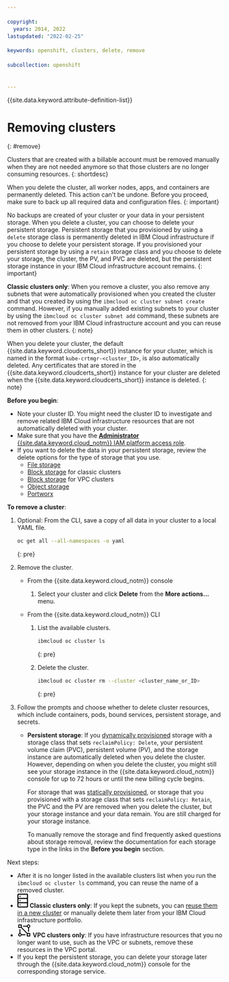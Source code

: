```yaml
---

copyright: 
  years: 2014, 2022
lastupdated: "2022-02-25"

keywords: openshift, clusters, delete, remove

subcollection: openshift


---
```


{{site.data.keyword.attribute-definition-list}}


# Removing clusters
{: #remove}

Clusters that are created with a billable account must be removed manually when they are not needed anymore so that those clusters are no longer consuming resources.
{: shortdesc}

When you delete the cluster, all worker nodes, apps, and containers are permanently deleted. This action can't be undone. Before you proceed, make sure to back up all required data and configuration files.
{: important}

No backups are created of your cluster or your data in your persistent storage. When you delete a cluster, you can choose to delete your persistent storage. Persistent storage that you provisioned by using a `delete` storage class is permanently deleted in IBM Cloud infrastructure if you choose to delete your persistent storage. If you provisioned your persistent storage by using a `retain` storage class and you choose to delete your storage, the cluster, the PV, and PVC are deleted, but the persistent storage instance in your IBM Cloud infrastructure account remains.
{: important}

**Classic clusters only**: When you remove a cluster, you also remove any subnets that were automatically provisioned when you created the cluster and that you created by using the `ibmcloud oc cluster subnet create` command. However, if you manually added existing subnets to your cluster by using the `ibmcloud oc cluster subnet add` command, these subnets are not removed from your IBM Cloud infrastructure account and you can reuse them in other clusters.
{: note}

When you delete your cluster, the default {{site.data.keyword.cloudcerts_short}} instance for your cluster, which is named in the format `kube-crtmgr-<cluster_ID>`, is also automatically deleted. Any certificates that are stored in the {{site.data.keyword.cloudcerts_short}} instance for your cluster are deleted when the {{site.data.keyword.cloudcerts_short}} instance is deleted.
{: note}

**Before you begin**:
* Note your cluster ID. You might need the cluster ID to investigate and remove related IBM Cloud infrastructure resources that are not automatically deleted with your cluster.
* Make sure that you have the [**Administrator** {{site.data.keyword.cloud_notm}} IAM platform access role](/docs/openshift?topic=openshift-users#checking-perms).
* If you want to delete the data in your persistent storage, review the delete options for the type of storage that you use.
    * [File storage](/docs/openshift?topic=openshift-file_storage#storage_delete_options_file)
    * [Block storage](/docs/openshift?topic=openshift-block_storage#cleanup_block) for classic clusters
    * [Block storage](/docs/openshift?topic=openshift-vpc-block#cleanup_block_vpc) for VPC clusters
    * [Object storage](/docs/cloud-object-storage?topic=cloud-object-storage-deleting-multiple-objects-patterns)
    * [Portworx](/docs/openshift?topic=openshift-portworx#portworx_cleanup)

**To remove a cluster**:

1. Optional: From the CLI, save a copy of all data in your cluster to a local YAML file.
    ```sh
    oc get all --all-namespaces -o yaml
    ```
    {: pre}

2. Remove the cluster.
    - From the {{site.data.keyword.cloud_notm}} console
        1. Select your cluster and click **Delete** from the **More actions...** menu.

    - From the {{site.data.keyword.cloud_notm}} CLI
        1. List the available clusters.

            ```sh
            ibmcloud oc cluster ls
            ```
            {: pre}

        2. Delete the cluster.

            ```sh
            ibmcloud oc cluster rm --cluster <cluster_name_or_ID>
            ```
            {: pre}

3. Follow the prompts and choose whether to delete cluster resources, which include containers, pods, bound services, persistent storage, and secrets.
    - **Persistent storage**: If you [dynamically provisioned](/docs/openshift?topic=openshift-kube_concepts#dynamic_provisioning) storage with a storage class that sets `reclaimPolicy: Delete`, your persistent volume claim (PVC), persistent volume (PV), and the storage instance are automatically deleted when you delete the cluster. However, depending on when you delete the cluster, you might still see your storage instance in the {{site.data.keyword.cloud_notm}} console for up to 72 hours or until the new billing cycle begins. 

      For storage that was [statically provisioned](/docs/openshift?topic=openshift-kube_concepts#static_provisioning), or storage that you provisioned with a storage class that sets `reclaimPolicy: Retain`, the PVC and the PV are removed when you delete the cluster, but your storage instance and your data remain. You are still charged for your storage instance.

      To manually remove the storage and find frequently asked questions about storage removal, review the documentation for each storage type in the links in the **Before you begin** section.

Next steps:
- After it is no longer listed in the available clusters list when you run the `ibmcloud oc cluster ls` command, you can reuse the name of a removed cluster.
- ![Classic infrastructure provider icon.](images/icon-classic-2.svg) **Classic clusters only**: If you kept the subnets, you can [reuse them in a new cluster](/docs/openshift?topic=openshift-subnets#subnets_custom) or manually delete them later from your IBM Cloud infrastructure portfolio.
- ![VPC infrastructure provider icon.](images/icon-vpc-2.svg) **VPC clusters only**: If you have infrastructure resources that you no longer want to use, such as the VPC or subnets, remove these resources in the VPC portal.
- If you kept the persistent storage, you can delete your storage later through the {{site.data.keyword.cloud_notm}} console for the corresponding storage service.




